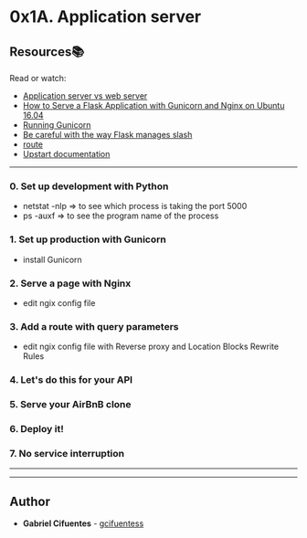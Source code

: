 # 0x1A. Application server

## Resources:books:
Read or watch:
* [Application server vs web server](https://intranet.hbtn.io/rltoken/RerpYBxsgrpIorHjbDgulw)
* [How to Serve a Flask Application with Gunicorn and Nginx on Ubuntu 16.04](https://intranet.hbtn.io/rltoken/uosy5QXdMbDPA1tFTR1eoA)
* [Running Gunicorn](https://intranet.hbtn.io/rltoken/QTnnkj6vfQV9ovW_eYWWDQ)
* [Be careful with the way Flask manages slash](https://intranet.hbtn.io/rltoken/whE8do28ZiJJoJLyb1ACwA)
* [route](https://intranet.hbtn.io/rltoken/JLjrXD4MLS3rUkQr5QyxtA)
* [Upstart documentation](https://intranet.hbtn.io/rltoken/oQPs-o5UUcZkxOw5sNIM0g)

---

### 0. Set up development with Python
* netstat -nlp => to see which process is taking the port 5000
* ps -auxf => to see the program name of the process

### 1. Set up production with Gunicorn
* install Gunicorn

### 2. Serve a page with Nginx
* edit ngix config file

### 3. Add a route with query parameters
* edit ngix config file with Reverse proxy and Location Blocks Rewrite Rules

### 4. Let's do this for your API

### 5. Serve your AirBnB clone

### 6. Deploy it!

### 7. No service interruption

---
---

## Author
* **Gabriel Cifuentes** - [gcifuentess](https://github.com/gcifuentess/)